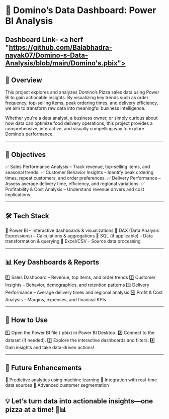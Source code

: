 # 🍕 Domino’s Data Dashboard: Power BI Analysis

## Dashboard Link- <a herf "https://github.com/Balabhadra-nayak07/Domino-s-Data-Analysis/blob/main/Domino's.pbix"></a>

## 📌 Overview

This project explores and analyzes Domino’s Pizza sales data using Power BI to gain actionable insights. By visualizing key trends such as order frequency, top-selling items, peak ordering times, and delivery efficiency, we aim to transform raw data into meaningful business intelligence.

Whether you're a data analyst, a business owner, or simply curious about how data can optimize food delivery operations, this project provides a comprehensive, interactive, and visually compelling way to explore Domino’s performance.


---

## 🎯 Objectives

✅ Sales Performance Analysis – Track revenue, top-selling items, and seasonal trends.
✅ Customer Behavior Insights – Identify peak ordering times, repeat customers, and order preferences.
✅ Delivery Performance – Assess average delivery time, efficiency, and regional variations.
✅ Profitability & Cost Analysis – Understand revenue drivers and cost implications.


---

## 🛠 Tech Stack

🔹 Power BI – Interactive dashboards & visualizations
🔹 DAX (Data Analysis Expressions) – Calculations & aggregations
🔹 SQL (if applicable) – Data transformation & querying
🔹 Excel/CSV – Source data processing


---

## 📊 Key Dashboards & Reports

1️⃣ Sales Dashboard – Revenue, top items, and order trends
2️⃣ Customer Insights – Behavior, demographics, and retention patterns
3️⃣ Delivery Performance – Average delivery times and regional analysis
4️⃣ Profit & Cost Analysis – Margins, expenses, and financial KPIs


---

## 🚀 How to Use

1️⃣ Open the Power BI file (.pbix) in Power BI Desktop.
2️⃣ Connect to the dataset (if needed).
3️⃣ Explore the interactive dashboards and filters.
4️⃣ Gain insights and take data-driven actions!


---

## 📌 Future Enhancements

🔹 Predictive analytics using machine learning
🔹 Integration with real-time data sources
🔹 Advanced customer segmentation

## 💡 Let’s turn data into actionable insights—one pizza at a time! 🍕📊
